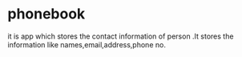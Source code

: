 # phonebook
it is app which stores the contact information of person .It stores the information like names,email,address,phone no.
